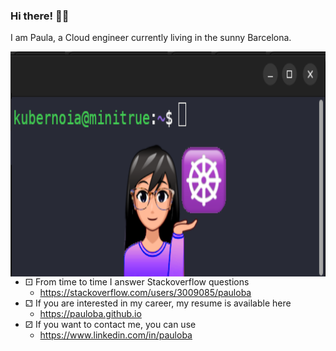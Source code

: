 ### Hi there! 🏴‍☠️
I am Paula, a Cloud engineer currently living in the sunny Barcelona.

<img align="right" alt="GIF" height="360px" src="https://github.com/pauloba/pauloba/blob/main/octogata.png" />

- ⚀ From time to time I answer Stackoverflow questions 
  - <a href="https://stackoverflow.com/users/3009085/pauloba">https://stackoverflow.com/users/3009085/pauloba</a>
- ⚁ If you are interested in my career, my resume is available here 
  - <a href="https://pauloba.github.io">https://pauloba.github.io</a>
- ⚂ If you want to contact me, you can use 
  - <a href="https://www.linkedin.com/in/pauloba">https://www.linkedin.com/in/pauloba</a>
